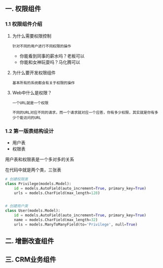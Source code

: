 ## 一. 权限组件

### 1.1 权限组件介绍

1. 为什么需要权限控制

   ```
   针对不同的用户进行不同权限的操作
   ```

   - 你能看到同事的薪水吗？老板可以
   - 你能和女神玩耍吗？马化腾可以

2. 为什么要开发权限组件

   ```
   基本所有的系统都会有关于权限的操作
   ```

3. Web中什么是权限？

   ```
   一个URL就是一个权限
   
   不同的URL对应不同的请求，而一个请求就对应一个应答，你有多少权限，其实就是你有多少个能访问的URL
   ```

### 1.2 第一版表结构设计

- 用户表
- 权限表

用户表和权限表是一个多对多的关系

在代码中就是两个类，三张表

```python
# 创建权限类
class Privilege(models.Model):
    id = models.AutoField(auto_increment=True, primary_key=True)
    urls = models.CharField(max_length=128)


# 创建用户类
class User(models.Model):
    id = models.AutoField(auto_increment=True, primary_key=True)
    name = models.CharField(max_length=32)
    urls = models.ManyToManyField(to='Privilege', null=True)
```



## 二. 增删改查组件

## 三. CRM业务组件
